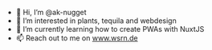 - 👋 Hi, I’m @ak-nugget
- 👀 I’m interested in plants, tequila and webdesign
- 🌱 I’m currently learning how to create PWAs with NuxtJS
- 📫 Reach out to me on www.wsrn.de
<!--- 💞️ I’m looking to collaborate on ... -->

<!---
ak-nugget/ak-nugget is a ✨ special ✨ repository because its `README.md` (this file) appears on your GitHub profile.
You can click the Preview link to take a look at your changes.
--->
